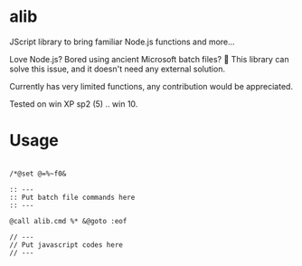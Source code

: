 # alib
JScript library to bring familiar Node.js functions and more...

Love Node.js? Bored using ancient Microsoft batch files? 📢 This library can solve this issue, and it doesn't need any external solution.

Currently has very limited functions, any contribution would be appreciated.

Tested on win XP sp2 (5) .. win 10.

# Usage

<pre>
    <code>
/*@set @=%~f0&

:: ---
:: Put batch file commands here
:: ---

@call alib.cmd %* &@goto :eof

// ---
// Put javascript codes here
// ---

    </code>
</pre>
